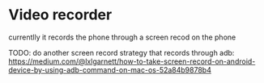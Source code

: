 
# Video recorder
currentlly it records the phone through a screen recod on the phone

TODO: do another screen record strategy that records through adb: https://medium.com/@lxlgarnett/how-to-take-screen-record-on-android-device-by-using-adb-command-on-mac-os-52a84b9878b4

